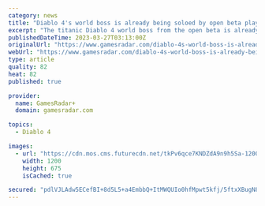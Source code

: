 ```yaml
---
category: news
title: "Diablo 4's world boss is already being soloed by open beta players - on hardcore"
excerpt: "The titanic Diablo 4 world boss from the open beta is already being soloed – and on hardcore to boot. So far, we've seen two players achieve the feat who have posted videos online to prove it. Diablo ..."
publishedDateTime: 2023-03-27T03:13:00Z
originalUrl: "https://www.gamesradar.com/diablo-4s-world-boss-is-already-being-soloed-by-open-beta-players-on-hardcore/"
webUrl: "https://www.gamesradar.com/diablo-4s-world-boss-is-already-being-soloed-by-open-beta-players-on-hardcore/"
type: article
quality: 82
heat: 82
published: true

provider:
  name: GamesRadar+
  domain: gamesradar.com

topics:
  - Diablo 4

images:
  - url: "https://cdn.mos.cms.futurecdn.net/tkPv6qce7KNDZdA9n9h5Sa-1200-80.jpg"
    width: 1200
    height: 675
    isCached: true

secured: "pdlVJLAdw5ECefBI+8d5L5+a4EmbbQ+ItMWQUIo0hfMpwt5kfj/5ftxXBugN87nOZFohPui3SrYlD11gINuyoSUm+i8MagnjAh03GcrtLvqeA+JIwwnOyM/zkomELMzj2eWDYn4QLYTCMFohtHkvWzi30yL7WZiAX4Hr/n07J6fYtq8W9AitvWCZVFQlvJLznE9zkxIS2z7R7mewuzn0vrbAgZfiKcGqmQJIh8KMeljtxM1xOVv4FCW/Rb+30Q3Re2o1OAzl8hBM7HPAYTxSu9p354ag4Gd5Ksond4zVWNWLWPgSYYDVdSv5EcwsNqY1bsFCHGpp/EHurEar9gsU5QDufxNIzoGUx35sr1N+EIY=;noAlWQi2gn9ctJ2tyrxUHw=="
---
```



